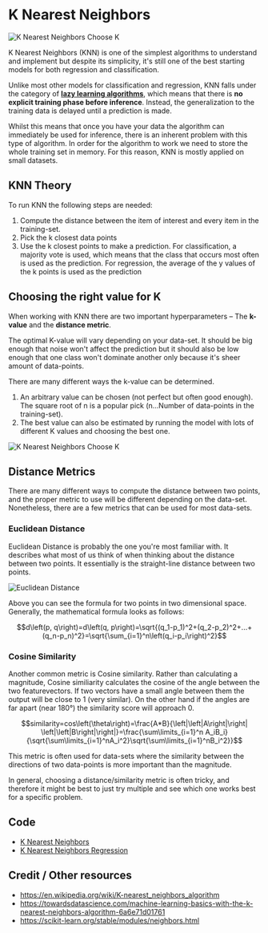 # K Nearest Neighbors

![K Nearest Neighbors Choose K](doc/effect_of_k.png)

K Nearest Neighbors (KNN) is one of the simplest algorithms to understand and implement but despite its simplicity, it's still one of the best starting models for both regression and classification.

Unlike most other models for classification and regression, KNN falls under the category of [**lazy learning algorithms**](https://en.wikipedia.org/wiki/Lazy_learning), which means that there is **no explicit training phase before inference**. Instead, the generalization to the training data is delayed until a prediction is made.

Whilst this means that once you have your data the algorithm can immediately be used for inference, there is an inherent problem with this type of algorithm. In order for the algorithm to work we need to store the whole training set in memory. For this reason, KNN is mostly applied on small datasets.

## KNN Theory

To run KNN the following steps are needed:
1. Compute the distance between the item of interest and every item in the training-set.
2. Pick the k closest data points
3. Use the k closest points to make a prediction. For classification, a majority vote is used, which means that the class that occurs most often is used as the prediction. For regression, the average of the y values of the k points is used as the prediction

## Choosing the right value for K

When working with KNN there are two important hyperparameters – The **k-value** and the **distance metric**.

The optimal K-value will vary depending on your data-set. It should be big enough that noise won't affect the prediction but it should also be low enough that one class won't dominate another only because it's sheer amount of data-points.

There are many different ways the k-value can be determined. 

1. An arbitrary value can be chosen (not perfect but often good enough). The square root of n is a popular pick (n...Number of data-points in the training-set).
2. The best value can also be estimated by running the model with lots of different K values and choosing the best one.

![K Nearest Neighbors Choose K](doc/effect_of_k.png)

## Distance Metrics

There are many different ways to compute the distance between two points, and the proper metric to use will be different depending on the data-set. Nonetheless, there are a few metrics that can be used for most data-sets.

### Euclidean Distance

Euclidean Distance is probably the one you're most familiar with. It describes what most of us think of when thinking about the distance between two points. It essentially is the straight-line distance between two points.

![Euclidean Distance](doc/euclidean_distance.svg)

Above you can see the formula for two points in two dimensional space. Generally, the mathematical formula looks as follows:

$$d\left(p, q\right)=d\left(q, p\right)=\sqrt{(q_1-p_1)^2+(q_2-p_2)^2+...+(q_n-p_n)^2}=\sqrt{\sum_{i=1}^n\left(q_i-p_i\right)^2}$$

### Cosine Similarity

Another common metric is Cosine similarity. Rather than calculating a magnitude, Cosine similiarity calculates the cosine of the angle between the two featurevectors. If two vectors have a small angle between them the output will be close to 1 (very similar). On the other hand if the angles are far apart (near 180°) the similarity score will approach 0.

$$similarity=cos\left(\theta\right)=\frac{A*B}{\left|\left|A\right|\right| \left|\left|B\right|\right|}=\frac{\sum\limits_{i=1}^n A_iB_i}{\sqrt{\sum\limits_{i=1}^nA_i^2}\sqrt{\sum\limits_{i=1}^nB_i^2}}$$

This metric is often used for data-sets where the similarity between the directions of two data-points is more important than the magnitude.

In general, choosing a distance/similarity metric is often tricky, and therefore it might be best to just try multiple and see which one works best for a specific problem.

## Code

* [K Nearest Neighbors](code/k_nearest_neighbors.py)
* [K Nearest Neighbors Regression](code/k_nearest_neighbors_regression.py)

## Credit / Other resources

* https://en.wikipedia.org/wiki/K-nearest_neighbors_algorithm
* https://towardsdatascience.com/machine-learning-basics-with-the-k-nearest-neighbors-algorithm-6a6e71d01761
* https://scikit-learn.org/stable/modules/neighbors.html